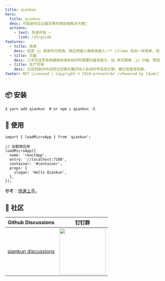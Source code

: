 ```yaml
---
title: qiankun
hero:
  title: qiankun
  desc: 可能是你见过最完善的微前端解决方案🧐
  actions:
    - text: 快速开始 →
      link: /zh/guide
features:
  - title: 简单
    desc: 任意 js 框架均可使用。微应用接入像使用接入一个 iframe 系统一样简单，但实际不是 iframe。
  - title: 完备
    desc: 几乎包含所有构建微前端系统时所需要的基本能力，如 样式隔离、js 沙箱、预加载等。
  - title: 生产可用
    desc: 已在蚂蚁内外经受过足够大量的线上系统的考验及打磨，健壮性值得信赖。
footer: MIT Licensed | Copyright © 2019-present<br />Powered by [dumi](https://d.umijs.org)
---
```


## 📦 安装

```shell
$ yarn add qiankun  # or npm i qiankun -S
```

## 🔨 使用

```tsx
import { loadMicroApp } from 'qiankun';

// 加载微应用
loadMicroApp({
  name: 'reactApp',
  entry: '//localhost:7100',
  container: '#container',
  props: {
    slogan: 'Hello Qiankun',
  },
});
```

参考：[快速上手](/zh/guide/getting-started)。

## 👬 社区

| Github Discussions | 钉钉群 |
| --- | --- |
| [qiankun discussions](https://github.com/umijs/qiankun/discussions) | <img src="https://gw.alipayobjects.com/mdn/rms_84469a/afts/img/A*SH8VQrYfQpYAAAAAAAAAAAAAARQnAQ" width="150" /> |
